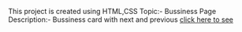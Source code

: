 This project is created using HTML,CSS
Topic:- Bussiness Page
Description:- Bussiness card with next and previous
[click here to see]() 